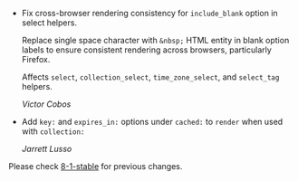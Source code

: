 *   Fix cross-browser rendering consistency for `include_blank` option in select helpers.

    Replace single space character with `&nbsp;` HTML entity in blank option labels
    to ensure consistent rendering across browsers, particularly Firefox.

    Affects `select`, `collection_select`, `time_zone_select`, and `select_tag` helpers.

    *Victor Cobos*

*   Add `key:` and `expires_in:` options under `cached:` to `render` when used with `collection:`

    *Jarrett Lusso*

Please check [8-1-stable](https://github.com/rails/rails/blob/8-1-stable/actionview/CHANGELOG.md) for previous changes.
